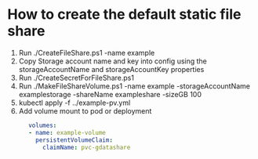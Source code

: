 # How to create the default static file share
1. Run ./CreateFileShare.ps1 -name example
2. Copy Storage account name and key into config using the storageAccountName and storageAccountKey properties
3. Run ./CreateSecretForFileShare.ps1
4. Run ./MakeFileShareVolume.ps1 -name example -storageAccountName examplestorage -shareName exampleshare -sizeGB 100
5. kubectl apply -f ../example-pv.yml
6. Add volume mount to pod or deployment
```yml
      volumes:
      - name: example-volume
        persistentVolumeClaim:
          claimName: pvc-gdatashare
```
